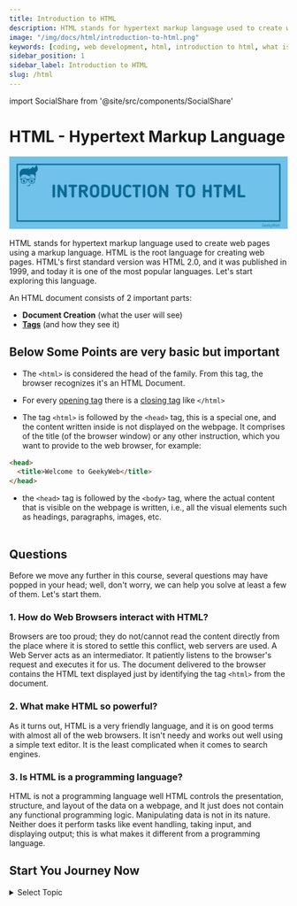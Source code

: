 ```yaml
---
title: Introduction to HTML
description: HTML stands for hypertext markup language used to create web pages using a markup language. HTML is the root language....
image: "/img/docs/html/introduction-to-html.png"
keywords: [coding, web development, html, introduction to html, what is html]
sidebar_position: 1
sidebar_label: Introduction to HTML
slug: /html
---
```


<!-- Import files -->

import SocialShare from '@site/src/components/SocialShare'

# HTML - Hypertext Markup Language

![Introduction to HTML](../../../static/img/docs/html/introduction-to-html.png)

HTML stands for hypertext markup language used to create web pages using a markup language. HTML is the root language for creating web pages. HTML's first standard version was HTML 2.0, and it was published in 1999, and today it is one of the most popular languages. Let's start exploring this language.

An HTML document consists of 2 important parts:

- **Document Creation** (what the user will see)
- [**Tags**](html/html-tags) (and how they see it)

## Below Some Points are very basic but important

- The `<html>` is considered the head of the family. From this tag, the browser recognizes it's an HTML Document.

- For every [opening tag](html/html-tags#opening-tags) there is a [closing tag](html/html-tags#closing-tags) like `</html>`

- The tag `<html>` is followed by the `<head>` tag, this is a special one, and the content written inside is not displayed on the webpage. It comprises of the title (of the browser window) or any other instruction, which you want to provide to the web browser, for example:

```html
<head>
  <title>Welcome to GeekyWeb</title>
</head>
```

- the `<head>` tag is followed by the `<body>` tag, where the actual content that is visible on the webpage is written, i.e., all the visual elements such as headings, paragraphs, images, etc. <br/> <br/>

## Questions

Before we move any further in this course, several questions may have popped in your head; well, don't worry, we can help you solve at least a few of them. Let's start them.

### 1. How do Web Browsers interact with HTML?

Browsers are too proud; they do not/cannot read the content directly from the place where it is stored to settle this conflict, web servers are used. A Web Server acts as an intermediator. It patiently listens to the browser's request and executes it for us. The document delivered to the browser contains the HTML text displayed just by identifying the tag `<html>` from the document.

### 2. What make HTML so powerful?

As it turns out, HTML is a very friendly language, and it is on good terms with almost all of the web browsers. It isn't needy and works out well using a simple text editor. It is the least complicated when it comes to search engines.

### 3. Is HTML is a programming language?

HTML is not a programming language well HTML controls the presentation, structure, and layout of the data on a webpage, and It just does not contain any functional programming logic. Manipulating data is not in its nature. Neither does it perform tasks like event handling, taking input, and displaying output; this is what makes it different from a programming language.

## Start You Journey Now

<details>
  <summary>Select Topic</summary>
  <div>
    <div>Select Topic from below and start learning</div>
    <br/>
    <h3>HTML Tutorials</h3>
    - <a href="/docs/html">Introduction to HTML</a> <br/>
    - <a href="/docs/html/html-editors">HTML Editors</a> <br/>
    - <a href="/docs/html/html-boilerplate">HTML Boilerplate</a> <br/>
    - <a href="/docs/html/html-tags">HTML Tags</a> <br/>
    - <a href="/docs/html/html-attributes">HTML Attributes</a> <br/>
    - <a href="/docs/html/html-formatting">HTML Formatting</a> <br/>
  </div>
</details>

<SocialShare />
